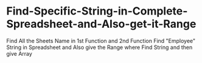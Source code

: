 # Find-Specific-String-in-Complete-Spreadsheet-and-Also-get-it-Range
Find All the Sheets Name in 1st Function and 2nd Function Find "Employee" String in Spreadsheet and Also give the Range where Find String and then give Array    
